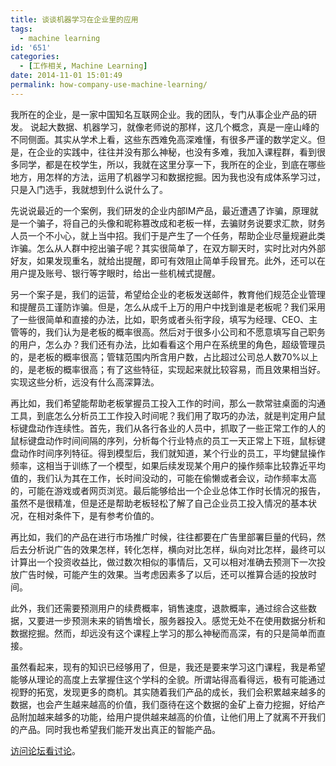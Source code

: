 ```yaml
---
title: 谈谈机器学习在企业里的应用
tags:
  - machine learning
id: '651'
categories:
  - [工作相关, Machine Learning]
date: 2014-11-01 15:01:49
permalink: how-company-use-machine-learning/
---
```


我所在的企业，是一家中国知名互联网企业。我的团队，专门从事企业产品的研发。
说起大数据、机器学习，就像老师说的那样，这几个概念，真是一座山峰的不同侧面。其实从学术上看，这些东西难免高深难懂，有很多严谨的数学定义。但是，在企业的实践中，往往并没有那么神秘，也没有多难，我加入课程群，看到很多同学，都是在校学生，所以，我就在这里分享一下，我所在的企业，到底在哪些地方，用怎样的方法，运用了机器学习和数据挖掘。因为我也没有成体系学习过，只是入门选手，我就想到什么说什么了。
<!-- more -->
先说说最近的一个案例，我们研发的企业内部IM产品，最近遭遇了诈骗，原理就是一个骗子，将自己的头像和昵称篡改成和老板一样，去骗财务说要求汇款，财务人员一个不小心，就上当中招。我们于是产生了一个任务，帮助企业尽量规避此类诈骗。怎么从人群中挖出骗子呢？其实很简单了，在双方聊天时，实时比对内外部好友，如果发现重名，就给出提醒，即可有效阻止简单手段冒充。此外，还可以在用户提及账号、银行等字眼时，给出一些机械式提醒。

另一个案子是，我们的运营，希望给企业的老板发送邮件，教育他们规范企业管理和提醒员工谨防诈骗。但是，怎么从成千上万的用户中找到谁是老板呢？我们采用了一些很简单和直接的办法，比如，职务或者头衔字段，填写为经理、CEO、主管等的，我们认为是老板的概率很高。然后对于很多小公司和不愿意填写自己职务的用户，怎么办？我们还有办法，比如看看这个用户在系统里的角色，超级管理员的，是老板的概率很高；管辖范围内所含用户数，占比超过公司总人数70%以上的，是老板的概率很高；有了这些特征，实现起来就比较容易，而且效果相当好。实现这些分析，远没有什么高深算法。

再比如，我们希望能帮助老板掌握员工投入工作的时间，那么一款常驻桌面的沟通工具，到底怎么分析员工工作投入时间呢？我们用了取巧的办法，就是判定用户鼠标键盘动作连续性。首先，我们从各行各业的人员中，抓取了一些正常工作的人的鼠标键盘动作时间间隔的序列，分析每个行业特点的员工一天正常上下班，鼠标键盘动作时间序列特征。得到模型后，我们就知道，某个行业的员工，平均健鼠操作频率，这相当于训练了一个模型，如果后续发现某个用户的操作频率比较靠近平均值的，我们认为其在工作，长时间没动的，可能在偷懒或者会议，动作频率太高的，可能在游戏或者网页浏览。最后能够给出一个企业总体工作时长情况的报告，虽然不是很精准，但是还是帮助老板轻松了解了自己企业员工投入情况的基本状况，在相对条件下，是有参考价值的。

再比如，我们的产品在进行市场推广时候，往往都要在广告里部署巨量的代码，然后去分析说广告的效果怎样，转化怎样，横向对比怎样，纵向对比怎样，最终可以计算出一个投资收益比，做过数次相似的事情后，又可以相对准确去预测下一次投放广告时候，可能产生的效果。当考虑因素多了以后，还可以推算合适的投放时间。

此外，我们还需要预测用户的续费概率，销售速度，退款概率，通过综合这些数据，又要进一步预测未来的销售增长，服务器投入。感觉无处不在使用数据分析和数据挖掘。然而，却远没有这个课程上学习的那么神秘而高深，有的只是简单而直接。

虽然看起来，现有的知识已经够用了，但是，我还是要来学习这门课程，我是希望能够从理论的高度上去掌握住这个学科的全貌。所谓站得高看得远，极有可能通过视野的拓宽，发现更多的商机。其实随着我们产品的成长，我们会积累越来越多的数据，也会产生越来越高的价值，我们亟待在这个数据的金矿上奋力挖掘，好给产品附加越来越多的功能，给用户提供越来越高的价值，让他们用上了就离不开我们的产品。同时我也希望我们能开发出真正的智能产品。

[访问论坛看讨论](http://f.dataguru.cn/?fromuid=228013)。